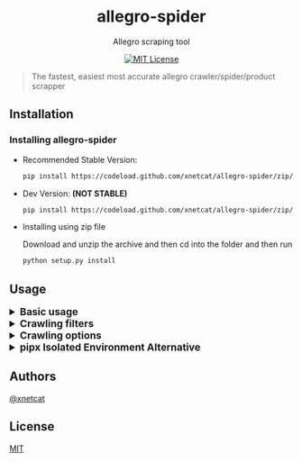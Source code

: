 <div align="center">

# allegro-spider

Allegro scraping tool

[![MIT License](https://img.shields.io/apm/l/atomic-design-ui.svg?style=flat-square&color=44CC11)](https://github.com/xnetcat/allegro-spider/blob/master/LICENSE)

</div>

> The fastest, easiest most accurate allegro crawler/spider/product scrapper

## Installation

### Installing allegro-spider

- Recommended Stable Version:

  ```bash
  pip install https://codeload.github.com/xnetcat/allegro-spider/zip/main
  ```

- Dev Version: **(NOT STABLE)**

  ```bash
  pip install https://codeload.github.com/xnetcat/allegro-spider/zip/dev
  ```

- Installing using zip file

  Download and unzip the archive and then cd into the folder and then run

  ```bash
  python setup.py install
  ```

## Usage

<details>
    <summary style="font-size:1.25em">
        <strong>Basic usage</strong>
    </summary>

- #### To scrape one offer

  ```bash
  allegro-spider -s [offerUrl]
  ```

  example:

  ```bash
  allegro-spider -s https://allegro.pl/oferta/latarka-czolowa-petzl-actik-core-red-czolowka-450-10162449851
  ```

- #### To scrape multiple offers

  ```bash
  allegro-spider -s [offer1] [offer2] [offer3] ...
  ```

  example

  ```bash
  allegro-spider -s https://allegro.pl/oferta/zestaw-solarny-kolektor-sloneczny-2-0-eco-2-200-10727343060 https://allegro.pl/oferta/lodka-zanetowa-2-komorowa-7-4v-5200mah-hit-na-ryby-10545491921 https://allegro.pl/oferta/proszek-na-mrowki-likwiduje-gniazda-bros-trutka-9401994058
  ```

- #### To scrape only first page of results for search term

  ```bash
  allegro-spider -s [searchTerm]
  ```

  example:

  ```bash
  allegro-spider -s "rtx 3090"
  ```

- #### To scrape multiple search terms (only first page)

  ```bash
  allegro-spider -s [searchTerm1] [searchTerm2] [searchTerm3] ...
  ```

  example:

  ```bash
  allegro-spider -s "rtx 3090" "rtx 3080" "rtx 3070"
  ```

- #### To crawl a search term

  ```bash
  allegro-spider -c [searchTerm]
  ```

  example:

  ```bash
  allegro-spider -c "rtx 2070"
  ```

  > _Note: crawling without specifying filters or options defaults to scraping first page_

- #### To crawl multiple search terms

  ```bash
  allegro-spider -c [searchTerm1] [searchTerm2] [searchTerm3] ...
  ```

  example:

  ```bash
  allegro-spider -c "rtx 2060" "rtx 2070" "rtx 2080"
  ```

  > _Note: crawling without specifying filters or options defaults to scraping first page_

- #### To save data in a file

  ```bash
  allegro-spider -s/-c [args] --output file.json
  ```

  example:

  ```bash
  allegro-spider -s/-c [args] --output C:\\Users\\xnetcat\\Desktop\\allegro.json
  ```
</details>

<details>
    <summary style="font-size:1.25em">
        <strong>Crawling filters</strong>
    </summary>

- #### Sorting

  ```bash
  --sorting/-so [sorting]
  ```

  type: `choice`

  choices:

  ```python
  "relevance_highest"
  "price_from_lowest"
  "price_from_highest"
  "price_with_delivery_from_lowest"
  "price_with_delivery_from_highest"
  "popularity_highest"
  "time_to_end_least"
  "time_added_latest"
  ```

  example:

  ```bash
  allegro-spider -c "rtx 3090" --sorting time_added_latest
  ```

- #### Allegro Smart! free shipping

  ```bash
  --smart-free-shipping/-sfs
  ```

  type: `boolean`

  example:

  ```bash
  allegro-spider -c "rtx 3090" --smart-free-shipping
  ```

- #### Product condition

  ```bash
  --product-condition/-pc [conditions]
  ```

  type: `list`

  choices:

  ```python
  "new"
  "used"
  "incomplete_set"
  "new_without_tags"
  "new_with_defect"
  "after_return"
  "aftermarket"
  "regenerated"
  "damaged"
  "refurbished"
  "for_renovation"
  "not_requiring_renovation"
  ```

  example:

  ```bash
  allegro-spider -c "rtx 3090" -pc new used damaged
  ```

- #### Offer type

  ```bash
  --offer-type/-ot [types]
  ```

  type: `list`

  choices:

  ```python
  "buy_now"
  "auction"
  "advertisement"
  ```

  example:

  ```bash
  allegro-spider -c "rtx 3090" -ot buy_now auction
  ```

- #### Minimal price

  ```bash
  --price-min/-pmin [price]
  ```

  type: `float`

  example:

  ```bash
  allegro-spider -c "rtx 3090" -pmin 5000.25
  ```

- #### Maximum price

  ```bash
  --price-max/-pmax [price]
  ```

  type: `float`

  example:

  ```bash
  allegro-spider -c "rtx 3090" -pmax 15000.00
  ```

- #### Delivery time

  ```bash
  --delivery-time/-dt [time]
  ```

  type: `choice
  `

  choices:

  ```python
  "today"
  "one_day"
  "two_day"
  ```

  example:

  ```bash
  allegro-spider -c "rtx 3090" -dt today
  ```

- #### Delivery methods

  ```bash
  --delivery-methods/-dm [methods]
  ```

  type: `list`

  choices:

  ```python
  "courier"
  "inpost_parcel_locker"
  "overseas_delivery"
  "pickup_at_the_point"
  "letter"
  "package"
  "pickup"
  "email"
  ```

  example:

  ```bash
  allegro-spider -c "rtx 3090" -dm email pickup package
  ```

- #### Delivery options

  ```bash
  --delivery-options/-do [options]
  ```

  type: `list`

  choices:

  ```python
  "free_shipping",
  "free_return"
  ```

  example:

  ```bash
  allegro-spider -c "rtx 3090" -do free_shipping free_return
  ```

- #### City

  ```bash
  --city/-ct [city]
  ```

  type: `string`

  example:

  ```bash
  allegro-spider -c "rtx 3090" -ct warszawa
  ```

- #### Voivodeship

  ```bash
  --voivodeship/-vo [voivodeship]
  ```

  type: `choice`

  choices:

  ```python
  "dolnośląskie"
  "kujawsko_pomorskie"
  "lubelskie"
  "lubuskie"
  "łódzkie"
  "małopolskie"
  "mazowieckie"
  "opolskie"
  "podkarpackie"
  "podlaskie"
  "pomorskie"
  "śląskie"
  "świętokrzyskie"
  "warmińsko_mazurskie"
  "wielkopolskie"
  "zachodniopomorskie"
  ```

  example:

  ```bash
  allegro-spider -c "rtx 3090" -vo lubuskie
  ```

- #### Product rating

  ```bash
  --product-rating/-pr [rating]
  ```

  type: `choice`

  choices:

  ```python
  "from4.9"
  "from4.8"
  "from4.5"
  ```

  example:

  ```bash
  allegro-spider -c "rtx 3090" -pr "from4.5"
  ```

- #### Vat invoice

  ```bash
  --vat-invoice/-vat
  ```

  type: `boolean`

  example:

  ```bash
  allegro-spider -c "rtx 3090" --vat-invoice
  ```

- #### Allegro programs

  ```bash
  --allegro-programs/-ap [programs]
  ```

  type: `list`

  choices:

  ```python
  "allegro_coins"
  "brand_zone"
  "great_seller"
  "allegro_charity"
  ```

  example:

  ```bash
  allegro-spider -c "rtx 3090" -ap great_seller allegro_charity
  ```

- #### Occasions

  ```bash
  --occasions/-oc [occasions]
  ```

  type: `list`

  choices:

  ```python
  "installments_of_zero_percent"
  "opportunity_zone"
  "great_price"
  ```

  example:

  ```bash
  allegro-spider -c "rtx 3090" -oc great_price opportunity_zone
  ```

</details>

<details>
    <summary style="font-size:1.25em">
        <strong>Crawling options</strong>
    </summary>

- #### Max results

  ```bash
  --max-results/-rmax [results]
  ```

  type: `int`

  example:

  ```bash
  allegro-spider -c "rtx 3090" -rmax 100
  ```

- #### Pages to fetch

  ```bash
  --pages-to-fetch/-ptf [pages]
  ```

  type: `int`

  example:

  ```bash
  allegro-spider -c "rtx 3090" -ptf 5
  ```

- #### Start page

  ```bash
  --start-page/-sp [page]
  ```

  type: `int`

  example:

  ```bash
  allegro-spider -c "rtx 3090" -sp 1
  ```

- #### Proxies file

  ```bash
  --proxies-file/-pf [file]
  ```

  type: `string`

  example:

  ```bash
  allegro-spider -c "rtx 3090" -pf "C:/test/proxies.ttx"
  ```

- #### Use free proxies

  ```bash
  --use-free-proxies/-ufp
  ```

  type: `bool`

  example:

  ```bash
  allegro-spider -c "rtx 3090" -ufp
  ```

- #### Check proxies

  ```bash
  --check-proxies/-cp
  ```

  type: `bool`

  example:

  ```bash
  allegro-spider -c "rtx 3090" --use-free-proxies -cp
  ```

- #### Threads

  ```bash
  --threads/-t [threads]
  ```

  type: `int`

  example:

  ```bash
  allegro-spider -c "rtx 3090" --thread 4
  ```

</details>

<details>
    <summary style="font-size:1.25em">
        <strong>pipx Isolated Environment Alternative</strong>
    </summary>

For users who are not familiar with `pipx`, it can be used to run scripts **without**
installing the allegro-spider package and all the dependencies globally with pip.

First, you will need to install `pipx` by running:

```bash
python3 -m pip install --user pipx
python3 -m pipx ensurepath
```

Next, you can jump directly to running allegro-spider with:

```bash
pipx run allegro-spider ...
```

</details>

## Authors

[@xnetcat](https://github.com/xnetcat)

## License

[MIT](/LICENSE)
